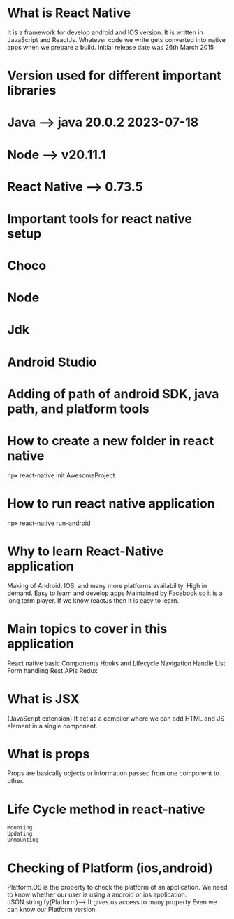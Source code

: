 # What is React Native
It is a framework for develop android and IOS version.
It is written in JavaScript and ReactJs.
Whatever code we write gets converted into native apps when we prepare a build.
Initial release date was 26th March 2015

# Version used for different important libraries

# Java --> java 20.0.2 2023-07-18
# Node --> v20.11.1
# React Native --> 0.73.5

# Important tools for react native setup
   # Choco
   # Node
   # Jdk
   # Android Studio
   # Adding of path of android SDK, java path, and platform tools


# How to create a new folder in react native
 npx react-native init AwesomeProject

# How to run react native application
 npx react-native run-android


# Why to learn React-Native application
Making of Android, IOS, and many more platforms availability.
High in demand.
Easy to learn and develop apps
Maintained by Facebook so it is a long term player.
If we know reactJs then it is easy to learn.

# Main topics to cover in this application
React native basic
Components
Hooks and Lifecycle 
Navigation
Handle List
Form handling
Rest APIs
Redux


# What is JSX
 (JavaScript extension)
 It act as a compiler where we can add HTML and JS element in a single component.

 # What is props
 Props are basically objects or information passed from one component to other.

 # Life Cycle method in react-native
    Mounting
    Updating 
    Unmounting

# Checking of Platform (ios,android)
  Platform.OS is the property to check the platform of an application. We need to know whether our user is using a android or ios application. 
  JSON.stringify(Platform)--> It gives us access to many property 
  Even we can know our Platform version.
 